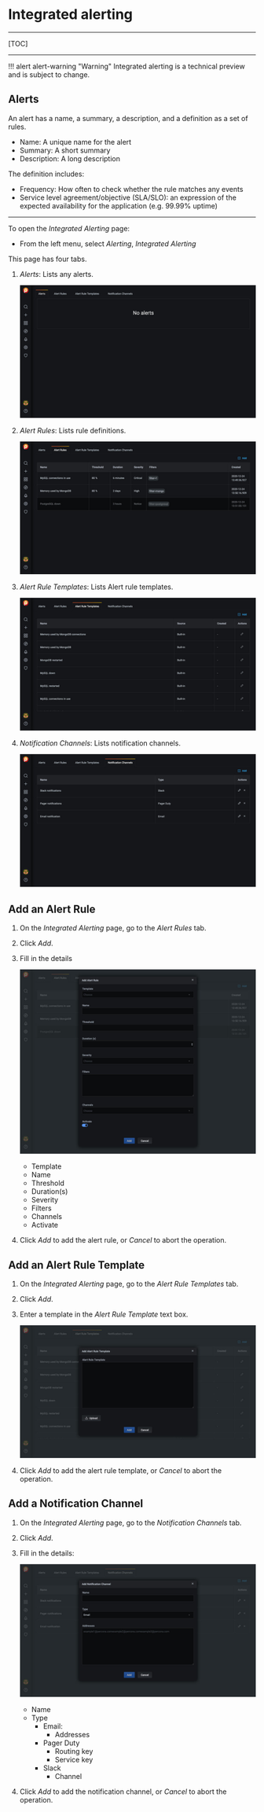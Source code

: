 # Integrated alerting

---

[TOC]

---

!!! alert alert-warning "Warning"
    Integrated alerting is a technical preview and is subject to change.

## Alerts

An alert has a name, a summary, a description, and a definition as a set of rules.

- Name: A unique name for the alert
- Summary: A short summary
- Description: A long description

The definition includes:

- Frequency: How often to check whether the rule matches any events
- Service level agreement/objective (SLA/SLO): an expression of the expected availability for the application (e.g. 99.99% uptime)

---

To open the *Integrated Alerting* page:

- From the left menu, select <i class="uil uil-bell"></i> *Alerting*, <i class="uil uil-list-ul"></i> *Integrated Alerting*

This page has four tabs.

1. *Alerts*: Lists any alerts.

    ![](../_images/PMM_Integrated_Alerting_Alerts.jpg)

2. *Alert Rules*: Lists rule definitions.

    ![](../_images/PMM_Integrated_Alerting_Alert_Rules.jpg)

3. *Alert Rule Templates*: Lists Alert rule templates.

    ![](../_images/PMM_Integrated_Alerting_Alert_Rule_Templates.jpg)

4. *Notification Channels*: Lists notification channels.

    ![](../_images/PMM_Integrated_Alerting_Notification_Channels.jpg)


## Add an Alert Rule

1. On the *Integrated Alerting* page, go to the *Alert Rules* tab.

2. Click <i class="uil uil-plus-square"></i> *Add*.

3. Fill in the details

    ![](../_images/PMM_Integrated_Alerting_Alert_Rules_Add_Form.jpg)

    - Template
    - Name
    - Threshold
    - Duration(s)
    - Severity
    - Filters
    - Channels
    - Activate

4. Click *Add* to add the alert rule, or *Cancel* to abort the operation.

## Add an Alert Rule Template

1. On the *Integrated Alerting* page, go to the *Alert Rule Templates* tab.

2. Click <i class="uil uil-plus-square"></i> *Add*.

3. Enter a template in the *Alert Rule Template* text box.

    ![](../_images/PMM_Integrated_Alerting_Alert_Rule_Templates_Add_Form.jpg)

4. Click *Add* to add the alert rule template, or *Cancel* to abort the operation.

## Add a Notification Channel

1. On the *Integrated Alerting* page, go to the *Notification Channels* tab.

2. Click <i class="uil uil-plus-square"></i> *Add*.

3. Fill in the details:

    ![](../_images/PMM_Integrated_Alerting_Notification_Channels_Add_Form.jpg)

    - Name
    - Type
        - Email:
            - Addresses
        - Pager Duty
            - Routing key
            - Service key
        - Slack
            - Channel

4. Click *Add* to add the notification channel, or *Cancel* to abort the operation.
